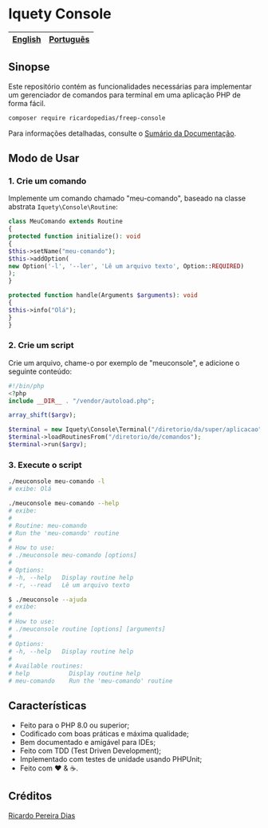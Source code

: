 # Iquety Console

[English](../../readme.md) | [Português](leiame.md)
-- | --

## Sinopse

Este repositório contém as funcionalidades necessárias para implementar um gerenciador de comandos para terminal em uma aplicação PHP de forma fácil.

```bash
composer require ricardopedias/freep-console
```

Para informações detalhadas, consulte o [Sumário da Documentação](indice.md).

## Modo de Usar

### 1. Crie um comando

Implemente um comando chamado "meu-comando", baseado na classe abstrata `Iquety\Console\Routine`:

```php
class MeuComando extends Routine
{
protected function initialize(): void
{
$this->setName("meu-comando");
$this->addOption(
new Option('-l', '--ler', 'Lê um arquivo texto', Option::REQUIRED)
);
}

protected function handle(Arguments $arguments): void
{
$this->info("Olá");
}
}
```

### 2. Crie um script

Crie um arquivo, chame-o por exemplo de "meuconsole", e adicione o seguinte conteúdo:

```php
#!/bin/php
<?php
include __DIR__ . "/vendor/autoload.php";

array_shift($argv);

$terminal = new Iquety\Console\Terminal("/diretorio/da/super/aplicacao");
$terminal->loadRoutinesFrom("/diretorio/de/comandos");
$terminal->run($argv);
```

### 3. Execute o script

```bash
./meuconsole meu-comando -l
# exibe: Olá
```

```bash
./meuconsole meu-comando --help
# exibe:
#
# Routine: meu-comando
# Run the 'meu-comando' routine
#
# How to use:
# ./meuconsole meu-comando [options]
#
# Options:
# -h, --help   Display routine help
# -r, --read   Lê um arquivo texto
```

```bash
$ ./meuconsole --ajuda
# exibe:
#
# How to use:
# ./meuconsole routine [options] [arguments]
#
# Options:
# -h, --help   Display routine help
#
# Available routines:
# help           Display routine help
# meu-comando    Run the 'meu-comando' routine
```

## Características

- Feito para o PHP 8.0 ou superior;
- Codificado com boas práticas e máxima qualidade;
- Bem documentado e amigável para IDEs;
- Feito com TDD (Test Driven Development);
- Implementado com testes de unidade usando PHPUnit;
- Feito com :heart: &amp; :coffee:.

## Créditos

[Ricardo Pereira Dias](https://www.ricardopedias.com.br)
